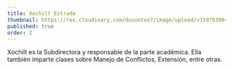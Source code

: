 ```yaml
---
title: Xochilt Estrada
thumbnail: https://res.cloudinary.com/duuonteo7/image/upload/v1597839847/Profesores/WhatsApp_Image_2020-08-19_at_8.23.29_AM-removebg-preview.pngew.png
published: true
order: 2
---
```


Xochilt es la Subdirectora y responsable de la parte académica. Ella también imparte clases sobre Manejo de Conflictos, Extensión, entre otras.
